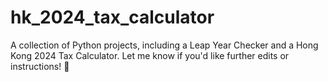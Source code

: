 # hk_2024_tax_calculator
A collection of Python projects, including a Leap Year Checker and a Hong Kong 2024 Tax Calculator.    Let me know if you'd like further edits or instructions! 🚀
